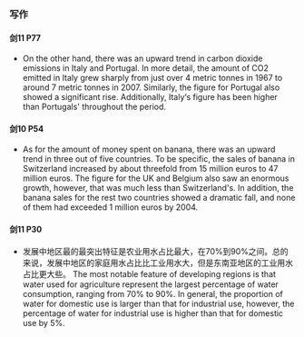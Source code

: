 ### 写作

#### 剑11 P77

- On the other hand, there was an upward trend in carbon dioxide emissions in Italy and Portugal. In more detail, the amount of CO2 emitted in Italy grew sharply from just over 4 metric tonnes in 1967 to around 7 metric tonnes in 2007. Similarly, the figure for Portugal also showed a significant rise. Additionally, Italy‘s figure has been higher than Portugals' throughout the period.

#### 剑10 P54

- As for the amount of money spent on banana, there was an upward trend in three out of five countries. To be specific, the sales of banana in Switzerland increased by about threefold from 15 million euros to 47 million euros. The figure for the UK and Belgium also saw an enormous growth, however, that was much less than Switzerland's. In addition, the banana sales for the rest two countries showed a dramatic fall, and none of them had exceeded 1 million euros by 2004.

#### 剑11 P30
- 发展中地区最的最突出特征是农业用水占比最大，在70%到90%之间。总的来说，发展中地区的家庭用水占比比工业用水大，但是东南亚地区的工业用水占比更大些。
The most notable feature of developing regions is that water used for agriculture represent the largest percentage of water consumption, ranging from 70% to 90%. In general, the proportion of water for domestic use is larger than that for industrial use, however, the percentage of water for industrial use is higher than that for domestic use by 5%.